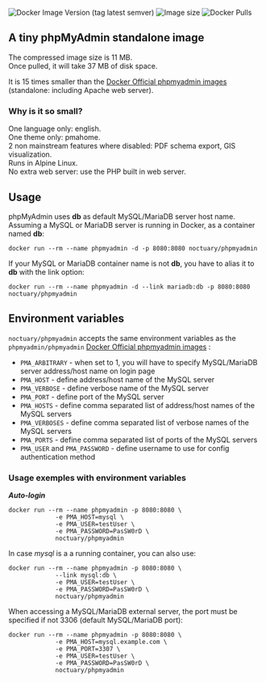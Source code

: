 ![Docker Image Version (tag latest semver)](https://img.shields.io/docker/v/noctuary/phpmyadmin/latest?style=plastic)    ![Image size](https://img.shields.io/docker/image-size/noctuary/phpmyadmin/latest?style=plastic)    ![Docker Pulls](https://img.shields.io/docker/pulls/noctuary/phpmyadmin?style=plastic)

## A tiny phpMyAdmin standalone image

The compressed image size is 11 MB.  
Once pulled, it will take 37 MB of disk space. 

It is 15 times smaller than the [Docker Official phpmyadmin images](https://hub.docker.com/_/phpmyadmin) (standalone: including Apache web server).  

### Why is it so small?

One language only: english.  
One theme only: pmahome.  
2 non mainstream features where disabled: PDF schema export, GIS visualization.  
Runs in Alpine Linux.  
No extra web server: use the PHP built in web server.  

## Usage
phpMyAdmin uses **db** as default MySQL/MariaDB server host name.   
Assuming a MySQL or MariaDB server is running in Docker, as a container named **db**:
```
docker run --rm --name phpmyadmin -d -p 8080:8080 noctuary/phpmyadmin
```
If your MySQL or MariaDB container name is not **db**, you have to alias it to **db** with the link option:
```
docker run --rm --name phpmyadmin -d --link mariadb:db -p 8080:8080 noctuary/phpmyadmin
```

## Environment variables

`noctuary/phpmyadmin` accepts the same environment variables as the `phpmyadmin/phpmyadmin` [Docker Official phpmyadmin images](https://hub.docker.com/_/phpmyadmin) :

- `PMA_ARBITRARY` - when set to 1, you will have to specify MySQL/MariaDB server address/host name on login page
- `PMA_HOST` - define address/host name of the MySQL server
- `PMA_VERBOSE` - define verbose name of the MySQL server
- `PMA_PORT` - define port of the MySQL server
- `PMA_HOSTS` - define comma separated list of address/host names of the MySQL servers
- `PMA_VERBOSES` - define comma separated list of verbose names of the MySQL servers
- `PMA_PORTS` - define comma separated list of ports of the MySQL servers
- `PMA_USER` and `PMA_PASSWORD` - define username to use for config authentication method

### Usage exemples with environment variables

***Auto-login***
```
docker run --rm --name phpmyadmin -p 8080:8080 \
             -e PMA_HOST=mysql \
             -e PMA_USER=testUser \
             -e PMA_PASSWORD=PasSW0rD \
             noctuary/phpmyadmin
```   
In case *mysql* is a a running container, you can also use:   
```
docker run --rm --name phpmyadmin -p 8080:8080 \
             --link mysql:db \
             -e PMA_USER=testUser \
             -e PMA_PASSWORD=PasSW0rD \
             noctuary/phpmyadmin
```   
When accessing a MySQL/MariaDB external server, the port must be specified if not 3306 (default MySQL/MariaDB port):   
```
docker run --rm --name phpmyadmin -p 8080:8080 \
             -e PMA_HOST=mysql.example.com \
             -e PMA_PORT=3307 \
             -e PMA_USER=testUser \
             -e PMA_PASSWORD=PasSW0rD \
             noctuary/phpmyadmin
```   